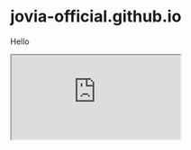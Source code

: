 # jovia-official.github.io

<p > Hello </p>
<iframe src= "https://drive.google.com/uc?export view&id=  14W176TapinMRfKlrYYW8PWKcYFS7aQqN "/>

